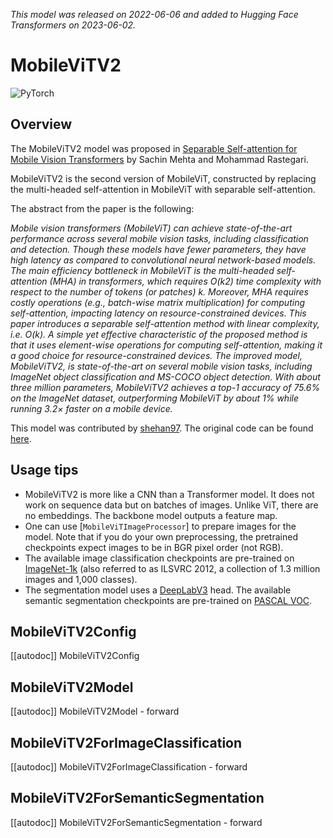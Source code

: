 <!--Copyright 2023 The HuggingFace Team. All rights reserved.

Licensed under the Apache License, Version 2.0 (the "License"); you may not use this file except in compliance with
the License. You may obtain a copy of the License at

http://www.apache.org/licenses/LICENSE-2.0

Unless required by applicable law or agreed to in writing, software distributed under the License is distributed on
an "AS IS" BASIS, WITHOUT WARRANTIES OR CONDITIONS OF ANY KIND, either express or implied. See the License for the
specific language governing permissions and limitations under the License.

⚠️ Note that this file is in Markdown but contain specific syntax for our doc-builder (similar to MDX) that may not be
rendered properly in your Markdown viewer.

-->
*This model was released on 2022-06-06 and added to Hugging Face Transformers on 2023-06-02.*

# MobileViTV2

<div class="flex flex-wrap space-x-1">
<img alt="PyTorch" src="https://img.shields.io/badge/PyTorch-DE3412?style=flat&logo=pytorch&logoColor=white">
</div>

## Overview

The MobileViTV2 model was proposed in [Separable Self-attention for Mobile Vision Transformers](https://huggingface.co/papers/2206.02680) by Sachin Mehta and Mohammad Rastegari.

MobileViTV2 is the second version of MobileViT, constructed by replacing the multi-headed self-attention in MobileViT with separable self-attention.

The abstract from the paper is the following:

*Mobile vision transformers (MobileViT) can achieve state-of-the-art performance across several mobile vision tasks, including classification and detection. Though these models have fewer parameters, they have high latency as compared to convolutional neural network-based models. The main efficiency bottleneck in MobileViT is the multi-headed self-attention (MHA) in transformers, which requires O(k2) time complexity with respect to the number of tokens (or patches) k. Moreover, MHA requires costly operations (e.g., batch-wise matrix multiplication) for computing self-attention, impacting latency on resource-constrained devices. This paper introduces a separable self-attention method with linear complexity, i.e. O(k). A simple yet effective characteristic of the proposed method is that it uses element-wise operations for computing self-attention, making it a good choice for resource-constrained devices. The improved model, MobileViTV2, is state-of-the-art on several mobile vision tasks, including ImageNet object classification and MS-COCO object detection. With about three million parameters, MobileViTV2 achieves a top-1 accuracy of 75.6% on the ImageNet dataset, outperforming MobileViT by about 1% while running 3.2× faster on a mobile device.*

This model was contributed by [shehan97](https://huggingface.co/shehan97).
The original code can be found [here](https://github.com/apple/ml-cvnets).

## Usage tips

- MobileViTV2 is more like a CNN than a Transformer model. It does not work on sequence data but on batches of images. Unlike ViT, there are no embeddings. The backbone model outputs a feature map.
- One can use [`MobileViTImageProcessor`] to prepare images for the model. Note that if you do your own preprocessing, the pretrained checkpoints expect images to be in BGR pixel order (not RGB).
- The available image classification checkpoints are pre-trained on [ImageNet-1k](https://huggingface.co/datasets/imagenet-1k) (also referred to as ILSVRC 2012, a collection of 1.3 million images and 1,000 classes).
- The segmentation model uses a [DeepLabV3](https://huggingface.co/papers/1706.05587) head. The available semantic segmentation checkpoints are pre-trained on [PASCAL VOC](http://host.robots.ox.ac.uk/pascal/VOC/).

## MobileViTV2Config

[[autodoc]] MobileViTV2Config

## MobileViTV2Model

[[autodoc]] MobileViTV2Model
    - forward

## MobileViTV2ForImageClassification

[[autodoc]] MobileViTV2ForImageClassification
    - forward

## MobileViTV2ForSemanticSegmentation

[[autodoc]] MobileViTV2ForSemanticSegmentation
    - forward
